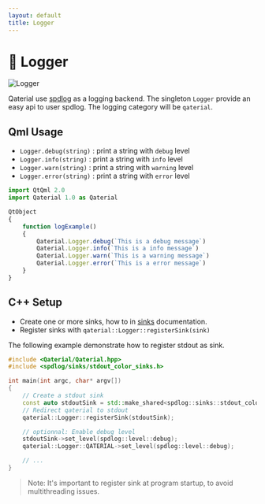 ```yaml
---
layout: default
title: Logger
---
```


# 💬 Logger

![Logger](https://user-images.githubusercontent.com/17255804/85429934-bc216280-b57f-11ea-9e1c-6ef8ad257722.gif)

Qaterial use [spdlog](https://github.com/gabime/spdlog) as a logging backend. The singleton `Logger` provide an easy api to user spdlog. The logging category will be `qaterial`.

## Qml Usage

* `Logger.debug(string)` : print a string with `debug` level
* `Logger.info(string)` : print a string with `info` level
* `Logger.warn(string)` : print a string with `warning` level
* `Logger.error(string)` : print a string with `error` level

```js
import QtQml 2.0
import Qaterial 1.0 as Qaterial

QtObject
{
    function logExample()
    {
        Qaterial.Logger.debug(`This is a debug message`)
        Qaterial.Logger.info(`This is a info message`)
        Qaterial.Logger.warn(`This is a warning message`)
        Qaterial.Logger.error(`This is a error message`)
    }
}
```

## C++ Setup

* Create one or more sinks, how to in [sinks](https://github.com/gabime/spdlog/wiki/4.-Sinks) documentation.
* Register sinks with `qaterial::Logger::registerSink(sink)`

The following example demonstrate how to register stdout as sink.

```cpp
#include <Qaterial/Qaterial.hpp>
#include <spdlog/sinks/stdout_color_sinks.h>

int main(int argc, char* argv[])
{
    // Create a stdout sink
    const auto stdoutSink = std::make_shared<spdlog::sinks::stdout_color_sink_mt>();
    // Redirect qaterial to stdout
    qaterial::Logger::registerSink(stdoutSink);

    // optionnal: Enable debug level
    stdoutSink->set_level(spdlog::level::debug);
    qaterial::Logger::QATERIAL->set_level(spdlog::level::debug);

    // ...
}
```

> Note: It's important to register sink at program startup, to avoid multithreading issues.